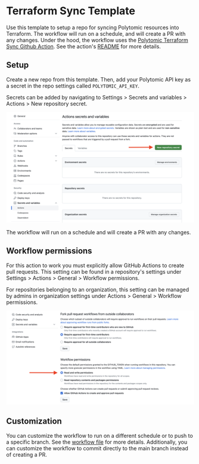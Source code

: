 # Terraform Sync Template

Use this template to setup a repo for syncing Polytomic resources into Terraform. The workflow will run on a schedule, and will create a PR with any changes. Under the hood, the workflow uses the [Polytomic Terraform Sync Github Action](https://github.com/marketplace/actions/polytomic-terraform-sync). See the action's [README](https://github.com/polytomic/terraform-export-gh-action) for more details.

## Setup
Create a new repo from this template. Then, add your Polytomic API key as a secret in the repo settings called `POLYTOMIC_API_KEY`.

Secrets can be added by navigating to Settings > Secrets and variables > Actions > New repository secret.

![Add Secret](docs/add_secret.png)

The workflow will run on a schedule and will create a PR with any changes.

## Workflow permissions
For this action to work you must explicitly allow GitHub Actions to create pull requests. This setting can be found in a repository's settings under Settings > Actions > General > Workflow permissions.

For repositories belonging to an organization, this setting can be managed by admins in organization settings under Actions > General > Workflow permissions.

![Workflow Permissions](docs/workflow_permissions.png)

## Customization
You can customize the workflow to run on a different schedule or to push to a specific branch. See the [workflow file](.github/workflows/tf-sync.yml) for more details. Additionally, you can customize the workflow to commit directly to the main branch instead of creating a PR.